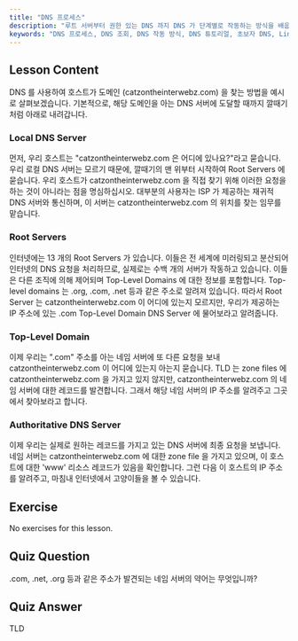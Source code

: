 ```yaml
---
title: "DNS 프로세스"
description: "루트 서버부터 권한 있는 DNS 까지 DNS 가 단계별로 작동하는 방식을 배웁니다. 초보자와 중급 사용자를 위한 DNS 조회 프로세스를 이해합니다."
keywords: "DNS 프로세스, DNS 조회, DNS 작동 방식, DNS 튜토리얼, 초보자 DNS, Linux DNS, TLD, 루트 서버"
---
```


## Lesson Content

DNS 를 사용하여 호스트가 도메인 (catzontheinterwebz.com) 을 찾는 방법을 예시로 살펴보겠습니다. 기본적으로, 해당 도메인을 아는 DNS 서버에 도달할 때까지 깔때기처럼 아래로 내려갑니다.

### Local DNS Server

먼저, 우리 호스트는 "catzontheinterwebz.com 은 어디에 있나요?"라고 묻습니다. 우리 로컬 DNS 서버는 모르기 때문에, 깔때기의 맨 위부터 시작하여 Root Servers 에 묻습니다. 우리 호스트가 catzontheinterwebz.com 을 직접 찾기 위해 이러한 요청을 하는 것이 아니라는 점을 명심하십시오. 대부분의 사용자는 ISP 가 제공하는 재귀적 DNS 서버와 통신하며, 이 서버는 catzontheinterwebz.com 의 위치를 찾는 임무를 맡습니다.

### Root Servers

인터넷에는 13 개의 Root Servers 가 있습니다. 이들은 전 세계에 미러링되고 분산되어 인터넷의 DNS 요청을 처리하므로, 실제로는 수백 개의 서버가 작동하고 있습니다. 이들은 다른 조직에 의해 제어되며 Top-Level Domains 에 대한 정보를 포함합니다. Top-level domains 는 .org, .com, .net 등과 같은 주소로 알려져 있습니다. 따라서 Root Server 는 catzontheinterwebz.com 이 어디에 있는지 모르지만, 우리가 제공하는 IP 주소에 있는 .com Top-Level Domain DNS Server 에 물어보라고 알려줍니다.

### Top-Level Domain

이제 우리는 ".com" 주소를 아는 네임 서버에 또 다른 요청을 보내 catzontheinterwebz.com 이 어디에 있는지 아는지 묻습니다. TLD 는 zone files 에 catzontheinterwebz.com 을 가지고 있지 않지만, catzontheinterwebz.com 의 네임 서버에 대한 레코드를 발견합니다. 그래서 해당 네임 서버의 IP 주소를 알려주고 그곳에서 찾아보라고 합니다.

### Authoritative DNS Server

이제 우리는 실제로 원하는 레코드를 가지고 있는 DNS 서버에 최종 요청을 보냅니다. 네임 서버는 catzontheinterwebz.com 에 대한 zone file 을 가지고 있으며, 이 호스트에 대한 'www' 리소스 레코드가 있음을 확인합니다. 그런 다음 이 호스트의 IP 주소를 알려주고, 마침내 인터넷에서 고양이들을 볼 수 있습니다.

## Exercise

No exercises for this lesson.

## Quiz Question

.com, .net, .org 등과 같은 주소가 발견되는 네임 서버의 약어는 무엇입니까?

## Quiz Answer

TLD
